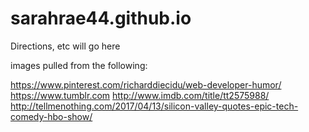 # sarahrae44.github.io

Directions, etc will go here

images pulled from the following:

https://www.pinterest.com/richarddiecidu/web-developer-humor/
https://www.tumblr.com
http://www.imdb.com/title/tt2575988/
http://tellmenothing.com/2017/04/13/silicon-valley-quotes-epic-tech-comedy-hbo-show/


